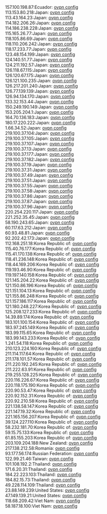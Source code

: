 157.100.198.87:Ecuador: [ovpn config](vpn/157_100_198_87.ovpn)  
113.153.80.218:Japan: [ovpn config](vpn/113_153_80_218.ovpn)  
113.43.164.23:Japan: [ovpn config](vpn/113_43_164_23.ovpn)  
114.182.206.26:Japan: [ovpn config](vpn/114_182_206_26.ovpn)  
114.186.238.228:Japan: [ovpn config](vpn/114_186_238_228.ovpn)  
115.165.26.77:Japan: [ovpn config](vpn/115_165_26_77.ovpn)  
118.105.86.69:Japan: [ovpn config](vpn/118_105_86_69.ovpn)  
118.110.206.242:Japan: [ovpn config](vpn/118_110_206_242.ovpn)  
118.17.233.77:Japan: [ovpn config](vpn/118_17_233_77.ovpn)  
123.48.154.199:Japan: [ovpn config](vpn/123_48_154_199.ovpn)  
124.140.51.77:Japan: [ovpn config](vpn/124_140_51_77.ovpn)  
124.211.192.57:Japan: [ovpn config](vpn/124_211_192_57.ovpn)  
126.118.67.115:Japan: [ovpn config](vpn/126_118_67_115.ovpn)  
126.120.67.175:Japan: [ovpn config](vpn/126_120_67_175.ovpn)  
126.121.100.235:Japan: [ovpn config](vpn/126_121_100_235.ovpn)  
126.217.201.240:Japan: [ovpn config](vpn/126_217_201_240.ovpn)  
126.77.139.139:Japan: [ovpn config](vpn/126_77_139_139.ovpn)  
126.94.134.170:Japan: [ovpn config](vpn/126_94_134_170.ovpn)  
133.32.153.44:Japan: [ovpn config](vpn/133_32_153_44.ovpn)  
150.249.190.149:Japan: [ovpn config](vpn/150_249_190_149.ovpn)  
153.205.204.1:Japan: [ovpn config](vpn/153_205_204_1.ovpn)  
164.70.136.183:Japan: [ovpn config](vpn/164_70_136_183.ovpn)  
180.17.220.222:Japan: [ovpn config](vpn/180_17_220_222.ovpn)  
1.66.34.52:Japan: [ovpn config](vpn/1_66_34_52.ovpn)  
219.100.37.104:Japan: [ovpn config](vpn/219_100_37_104.ovpn)  
219.100.37.105:Japan: [ovpn config](vpn/219_100_37_105.ovpn)  
219.100.37.107:Japan: [ovpn config](vpn/219_100_37_107.ovpn)  
219.100.37.13:Japan: [ovpn config](vpn/219_100_37_13.ovpn)  
219.100.37.177:Japan: [ovpn config](vpn/219_100_37_177.ovpn)  
219.100.37.182:Japan: [ovpn config](vpn/219_100_37_182.ovpn)  
219.100.37.19:Japan: [ovpn config](vpn/219_100_37_19.ovpn)  
219.100.37.31:Japan: [ovpn config](vpn/219_100_37_31.ovpn)  
219.100.37.49:Japan: [ovpn config](vpn/219_100_37_49.ovpn)  
219.100.37.51:Japan: [ovpn config](vpn/219_100_37_51.ovpn)  
219.100.37.55:Japan: [ovpn config](vpn/219_100_37_55.ovpn)  
219.100.37.58:Japan: [ovpn config](vpn/219_100_37_58.ovpn)  
219.100.37.86:Japan: [ovpn config](vpn/219_100_37_86.ovpn)  
219.100.37.87:Japan: [ovpn config](vpn/219_100_37_87.ovpn)  
219.100.37.96:Japan: [ovpn config](vpn/219_100_37_96.ovpn)  
220.254.220.117:Japan: [ovpn config](vpn/220_254_220_117.ovpn)  
221.252.35.45:Japan: [ovpn config](vpn/221_252_35_45.ovpn)  
58.190.243.65:Japan: [ovpn config](vpn/58_190_243_65.ovpn)  
60.117.63.212:Japan: [ovpn config](vpn/60_117_63_212.ovpn)  
60.93.48.81:Japan: [ovpn config](vpn/60_93_48_81.ovpn)  
92.202.42.173:Japan: [ovpn config](vpn/92_202_42_173.ovpn)  
112.168.251.18:Korea Republic of: [ovpn config](vpn/112_168_251_18.ovpn)  
115.40.76.177:Korea Republic of: [ovpn config](vpn/115_40_76_177.ovpn)  
115.41.170.138:Korea Republic of: [ovpn config](vpn/115_41_170_138.ovpn)  
118.41.236.148:Korea Republic of: [ovpn config](vpn/118_41_236_148.ovpn)  
118.44.169.206:Korea Republic of: [ovpn config](vpn/118_44_169_206.ovpn)  
119.193.46.90:Korea Republic of: [ovpn config](vpn/119_193_46_90.ovpn)  
119.197.140.158:Korea Republic of: [ovpn config](vpn/119_197_140_158.ovpn)  
121.145.204.22:Korea Republic of: [ovpn config](vpn/121_145_204_22.ovpn)  
121.150.86.196:Korea Republic of: [ovpn config](vpn/121_150_86_196.ovpn)  
121.151.104.13:Korea Republic of: [ovpn config](vpn/121_151_104_13.ovpn)  
121.155.86.248:Korea Republic of: [ovpn config](vpn/121_155_86_248.ovpn)  
121.157.186.117:Korea Republic of: [ovpn config](vpn/121_157_186_117.ovpn)  
121.180.248.227:Korea Republic of: [ovpn config](vpn/121_180_248_227.ovpn)  
125.208.127.233:Korea Republic of: [ovpn config](vpn/125_208_127_233.ovpn)  
14.39.89.174:Korea Republic of: [ovpn config](vpn/14_39_89_174.ovpn)  
183.101.100.154:Korea Republic of: [ovpn config](vpn/183_101_100_154.ovpn)  
183.97.245.149:Korea Republic of: [ovpn config](vpn/183_97_245_149.ovpn)  
183.99.115.65:Korea Republic of: [ovpn config](vpn/183_99_115_65.ovpn)  
183.99.143.233:Korea Republic of: [ovpn config](vpn/183_99_143_233.ovpn)  
1.241.54.118:Korea Republic of: [ovpn config](vpn/1_241_54_118.ovpn)  
210.123.224.160:Korea Republic of: [ovpn config](vpn/210_123_224_160.ovpn)  
211.114.117.64:Korea Republic of: [ovpn config](vpn/211_114_117_64.ovpn)  
211.178.101.57:Korea Republic of: [ovpn config](vpn/211_178_101_57.ovpn)  
211.220.192.245:Korea Republic of: [ovpn config](vpn/211_220_192_245.ovpn)  
211.222.63.91:Korea Republic of: [ovpn config](vpn/211_222_63_91.ovpn)  
219.255.128.225:Korea Republic of: [ovpn config](vpn/219_255_128_225.ovpn)  
220.116.226.67:Korea Republic of: [ovpn config](vpn/220_116_226_67.ovpn)  
220.118.175.190:Korea Republic of: [ovpn config](vpn/220_118_175_190.ovpn)  
220.90.53.47:Korea Republic of: [ovpn config](vpn/220_90_53_47.ovpn)  
220.92.152.31:Korea Republic of: [ovpn config](vpn/220_92_152_31.ovpn)  
220.92.210.58:Korea Republic of: [ovpn config](vpn/220_92_210_58.ovpn)  
221.138.58.147:Korea Republic of: [ovpn config](vpn/221_138_58_147.ovpn)  
221.147.19.32:Korea Republic of: [ovpn config](vpn/221_147_19_32.ovpn)  
221.165.156.207:Korea Republic of: [ovpn config](vpn/221_165_156_207.ovpn)  
39.124.227.110:Korea Republic of: [ovpn config](vpn/39_124_227_110.ovpn)  
58.232.181.70:Korea Republic of: [ovpn config](vpn/58_232_181_70.ovpn)  
59.15.75.133:Korea Republic of: [ovpn config](vpn/59_15_75_133.ovpn)  
61.85.155.203:Korea Republic of: [ovpn config](vpn/61_85_155_203.ovpn)  
203.109.204.188:New Zealand: [ovpn config](vpn/203_109_204_188.ovpn)  
217.138.212.58:Romania: [ovpn config](vpn/217_138_212_58.ovpn)  
93.177.56.174:Russian Federation: [ovpn config](vpn/93_177_56_174.ovpn)  
122.99.21.46:Taiwan: [ovpn config](vpn/122_99_21_46.ovpn)  
101.108.192.2:Thailand: [ovpn config](vpn/101_108_192_2.ovpn)  
171.6.20.31:Thailand: [ovpn config](vpn/171_6_20_31.ovpn)  
184.22.223.103:Thailand: [ovpn config](vpn/184_22_223_103.ovpn)  
184.82.15.73:Thailand: [ovpn config](vpn/184_82_15_73.ovpn)  
49.228.114.109:Thailand: [ovpn config](vpn/49_228_114_109.ovpn)  
23.88.149.239:United States: [ovpn config](vpn/23_88_149_239.ovpn)  
47.149.139.21:United States: [ovpn config](vpn/47_149_139_21.ovpn)  
118.68.209.42:Viet Nam: [ovpn config](vpn/118_68_209_42.ovpn)  
58.187.18.100:Viet Nam: [ovpn config](vpn/58_187_18_100.ovpn)  
